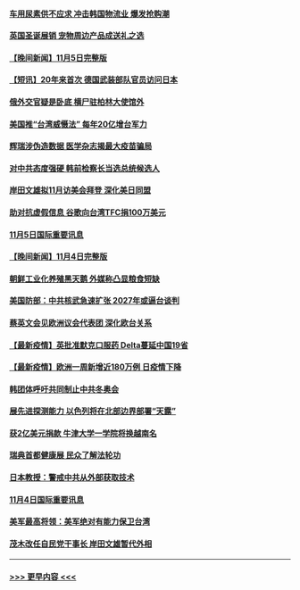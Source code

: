 #### [车用尿素供不应求 冲击韩国物流业 爆发抢购潮](../pages/prog202/a103261843.md?t=11061201) 
#### [英国圣诞展销 宠物周边产品成送礼之选](../pages/prog202/a103261600.md?t=11061201) 
#### [【晚间新闻】11月5日完整版](../pages/prog202/a103261795.md?t=11061201) 
#### [【短讯】20年来首次 德国武装部队官员访问日本](../pages/prog202/a103261415.md?t=11061201) 
#### [俄外交官疑是卧底 横尸驻柏林大使馆外](../pages/prog202/a103261580.md?t=11061201) 
#### [美国推“台湾威慑法” 每年20亿增台军力](../pages/prog202/a103261569.md?t=11061201) 
#### [辉瑞涉伪造数据 医学杂志揭最大疫苗骗局](../pages/prog202/a103261552.md?t=11061201) 
#### [对中共态度强硬 韩前检察长当选总统候选人](../pages/prog202/a103261434.md?t=11061201) 
#### [岸田文雄拟11月访美会拜登 深化美日同盟](../pages/prog202/a103261341.md?t=11061201) 
#### [助对抗虚假信息 谷歌向台湾TFC捐100万美元](../pages/prog202/a103261196.md?t=11061201) 
#### [11月5日国际重要讯息](../pages/prog202/a103261111.md?t=11061201) 
#### [【晚间新闻】11月4日完整版](../pages/prog202/a103260847.md?t=11061201) 
#### [朝鲜工业化养殖黑天鹅 外媒称凸显粮食短缺](../pages/prog202/a103260715.md?t=11061201) 
#### [美国防部：中共核武急速扩张 2027年或逼台谈判](../pages/prog202/a103260704.md?t=11061201) 
#### [蔡英文会见欧洲议会代表团 深化欧台关系](../pages/prog202/a103260676.md?t=11061201) 
#### [【最新疫情】英批准默克口服药 Delta蔓延中国19省](../pages/prog202/a103260483.md?t=11061201) 
#### [【最新疫情】欧洲一周新增近180万例 日疫情下降](../pages/prog202/a103261393.md?t=11061201) 
#### [韩团体呼吁共同制止中共冬奥会](../pages/prog202/a103260367.md?t=11061201) 
#### [展先进探测能力 以色列将在北部边界部署“天露”](../pages/prog202/a103260321.md?t=11061201) 
#### [获2亿美元捐款 牛津大学一学院将换越南名](../pages/prog202/a103260324.md?t=11061201) 
#### [瑞典首都健康展 民众了解法轮功](../pages/prog202/a103260258.md?t=11061201) 
#### [日本教授：警戒中共从外部获取技术](../pages/prog202/a103260174.md?t=11061201) 
#### [11月4日国际重要讯息](../pages/prog202/a103260149.md?t=11061201) 
#### [美军最高将领：美军绝对有能力保卫台湾](../pages/prog202/a103260078.md?t=11061201) 
#### [茂木改任自民党干事长 岸田文雄暂代外相](../pages/prog202/a103260045.md?t=11061201) 

----
#### [ >>> 更早内容 <<< ](../indexes/prog202-earlier.md)
